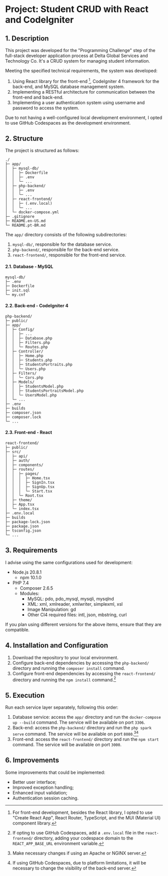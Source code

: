 # Project: Student CRUD with React and CodeIgniter

## 1. Description

This project was developed for the "Programming Challenge" step of the full-stack developer application process at Delta Global Services and Technology Co.
It's a CRUD system for managing student information.

Meeting the specified technical requirements, the system was developed:
1. Using React library for the front-end [^1], CodeIgniter 4 framework for the back-end, and MySQL database management system.
2. Implementing a RESTful architecture for communication between the front-end and back-end.
3. Implementing a user authentication system using username and password to access the system.

Due to not having a well-configured local development environment, I opted to use GitHub Codespaces as the development environment.

## 2. Structure

The project is structured as follows:
```
./
├─ app/
│  ├─ mysql-db/
│  │  ├─ Dockerfile
│  │  ├─ .env
│  │  └─ ...
│  ├─ php-backend/
│  │  ├─ .env
│  │  └─ ...
│  ├─ react-frontend/
│  │  ├─ (.env.local)
│  │  └─ ...
│  └─ docker-compose.yml
├─ .gitignore
├─ README.en-US.md
└─ README.pt-BR.md
```

The `app/` directory consists of the following subdirectories:
1. `mysql-db/`, responsible for the database service.
2. `php-backend/`, responsible for the back-end service.
3. `react-frontend/`, responsible for the front-end service.

#### 2.1. Database - MySQL
```
mysql-db/
├─ .env
├─ Dockerfile
├─ init.sql
└─ my.cnf
```

#### 2.2. Back-end - CodeIgniter 4
```
php-backend/
├─ public/
├─ app/
│  ├─ Config/
│  │  ├─ ...
│  │  ├─ Database.php
│  │  ├─ Filters.php
│  │  └─ Routes.php
│  ├─ Controller/
│  │  ├─ Home.php
│  │  ├─ Students.php
│  │  ├─ StudentsPortraits.php
│  │  └─ Users.php
│  ├─ Filters/
│  │  └─ Cors.php
│  ├─ Models/
│  │  ├─ StudentsModel.php
│  │  ├─ StudentsPortraitsModel.php
│  │  └─ UsersModel.php
│  └─ ...
├─ .env
├─ builds
├─ composer.json
├─ composer.lock
└─ ...
```

#### 2.3. Front-end - React
```
react-frontend/
├─ public/
├─ src/
│  ├─ api/
│  ├─ auth/
│  ├─ components/
│  ├─ routes/
│  │  ├─ pages/
│  │  │  ├─ Home.tsx
│  │  │  ├─ SignIn.tsx
│  │  │  ├─ SignUp.tsx
│  │  │  └─ Start.tsx
│  │  └─ Root.tsx
│  ├─ theme/
│  ├─ App.tsx
│  └─ index.tsx
├─ .env.local
├─ builds
├─ package-lock.json
├─ package.json
├─ tsconfig.json
└─ ...
```

## 3. Requirements

I advise using the same configurations used for development:
- Node.js 20.8.1
	- npm 10.1.0
- PHP 7.4
	- Composer 2.6.5
	- Modules:
		- MySQL: pdo, pdo_mysql, mysqli, mysqlnd
		- XML: xml, xmlreader, xmlwriter, simplexml, xsl
		- Image Manipulation: gd
		- Other CI4 required files: intl, json, mbstring, curl

If you plan using different versions for the above items, ensure that they are compatible.

## 4. Installation and Configuration

1. Download the repository to your local environment.
2. Configure back-end dependencies by accessing the `php-backend/` directory and running the `composer install` command.
3. Configure front-end dependencies by accessing the `react-frontend/` directory and running the `npm install` command.[^2]

## 5. Execution

Run each service layer separately, following this order:
1. Database service: access the `app/` directory and run the `docker-compose up --build` command. The service will be available on port `3306`.
2. Back-end: access the `php-backend/` directory and run the `php spark serve` command. The service will be available on port `8080`.[^3][^4]
3. Front-end: access the `react-frontend/` directory and run the `npm start` command. The service will be available on port `3000`.

## 6. Improvements

Some improvements that could be implemented:
- Better user interface;
- Improved exception handling;
- Enhanced input validation;
- Authentication session caching.

[^1]: For front-end development, besides the React library, I opted to use "Create React App", React Router, TypeScript, and the MUI (Material UI) component library.
[^2]: If opting to use GitHub Codespaces, add a `.env.local` file in the `react-frontend/` directory, adding your codespace domain to the `REACT_APP_BASE_URL` environment variable.
[^3]: Make necessary changes if using an Apache or NGINX server.
[^4]: If using GitHub Codespaces, due to platform limitations, it will be necessary to change the visibility of the back-end server.